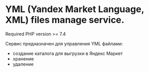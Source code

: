 # YML (Yandex Market Language, XML) files manage service. 
Required PHP version >= 7.4

Сервис предназначен для управления YML файлами:
 - создание каталога для выгрузки в Яндекс Маркет
 - хранение
 - удаление 
